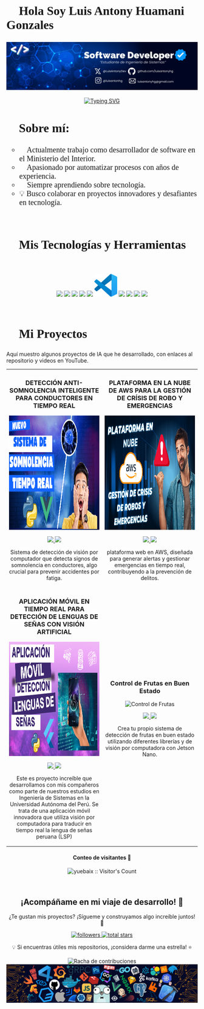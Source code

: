 
<h2 style="font-family: 'Georgia', serif; font-size:32px;">👋 Hola Soy Luis Antony Huamani Gonzales 🚀</h2>
<div align="center">
  <img src="./mibanner.jpeg" alt="vacio">
</div>
<br>
<div align="center">
  <a href="https://git.io/typing-svg">
    <img src="https://readme-typing-svg.demolab.com?font=Fira+Code&weight=600&size=28&duration=4000&pause=1000&color=36BCF7&center=true&vCenter=true&width=600&lines=Desarrollador+de+Software;Apasionado+por+la+Tecnolog%C3%ADa;Creando+Soluciones+Innovadoras;Siempre+Aprendiendo" alt="Typing SVG" />
  </a>
</div>
<h2 style="font-family: 'Georgia', serif; font-size: 32px;">🚀 Sobre mí:</h2>

<ul style="font-family: 'Times New Roman', serif; font-size: 20px; list-style-type: circle;">
  <li>💼 Actualmente trabajo como desarrollador de software en el Ministerio del Interior.</li>
  <li>🌱 Apasionado por automatizar procesos con años de experiencia.</li>
  <li>👯 Siempre aprendiendo sobre tecnología.</li>
  <li>💡 Busco colaborar en proyectos innovadores y desafiantes en tecnología.</li>
</ul>
<br>
<h2 style="font-family: 'Georgia', serif; font-size:32px;">🚀 Mis Tecnologías y Herramientas </h2>
<br>
<p align="center">
  <img src="https://www.vectorlogo.zone/logos/flutterio/flutterio-icon.svg" width="60">
  <img src="https://www.vectorlogo.zone/logos/python/python-icon.svg" width="60">
  <img src="https://www.vectorlogo.zone/logos/firebase/firebase-icon.svg" width="60">
  <img src="https://www.vectorlogo.zone/logos/dartlang/dartlang-icon.svg" width="60">
  <img src="https://www.vectorlogo.zone/logos/adobe_illustrator/adobe_illustrator-icon.svg" width="60">
  <img src="https://raw.githubusercontent.com/github/explore/80688e429a7d4ef2fca1e82350fe8e3517d3494d/topics/visual-studio-code/visual-studio-code.png" width="60">
  <img src="https://www.vectorlogo.zone/logos/linux/linux-icon.svg" width="60">
  <img src="https://www.vectorlogo.zone/logos/android/android-icon.svg" width="60">
  <img src="https://www.vectorlogo.zone/logos/microsoft/microsoft-icon.svg" width="60">
  <img src="https://www.vectorlogo.zone/logos/github/github-icon.svg" width="60">
</p>
<br>
<h2 style="font-family: 'Georgia', serif; font-size:32px;">🚀 Mi Proyectos</h2>

Aquí muestro algunos proyectos de IA que he desarrollado, con enlaces al repositorio y videos en YouTube.
<table>
<tr>
    <td width="50%">
        <h3 align="center">DETECCIÓN ANTI-SOMNOLENCIA INTELIGENTE PARA CONDUCTORES EN TIEMPO REAL</h3>
        <div align="center">
            <img src="./deteccion.png" alt="Tienda Inteligente" width="400px" height="300px">
            <p>
                <a href="https://github.com/tu-usuario/tienda-inteligente">
                    <img src="https://img.shields.io/badge/Código-181717?style=for-the-badge&logo=github&logoColor=white">
                </a>
                <a href="https://www.youtube.com/watch?v=1HtlpeSlg-E" target="_blank" rel="noopener noreferrer">
                    <img src="https://img.shields.io/badge/YouTube-FF0000?style=for-the-badge&logo=youtube&logoColor=white">
                </a>
            </p>
            <p>Sistema de detección de visión por computador que detecta signos de somnolencia en conductores, algo crucial para prevenir accidentes por fatiga.</p>
        </div>
    </td>
    <td width="50%">
        <h3 align="center">PLATAFORMA EN LA NUBE DE AWS PARA LA GESTIÓN DE CRÍSIS DE ROBO Y EMERGENCIAS</h3>
        <div align="center">
            <img src="./sistema_aws.png" alt="Control de Robot" width="400px" height="300px">
            <p>
                <a href="https://github.com/tu-usuario/control-robot">
                    <img src="https://img.shields.io/badge/Código-181717?style=for-the-badge&logo=github&logoColor=white">
                </a>
                <a href="https://www.youtube.com/watch?v=EyOO3mcyGxk&t=40s" target="_blank" rel="noopener noreferrer">
                    <img src="https://img.shields.io/badge/YouTube-FF0000?style=for-the-badge&logo=youtube&logoColor=white">
                </a>
            </p>
            <p>plataforma web en AWS, diseñada para generar alertas y gestionar emergencias en tiempo real, contribuyendo a la prevención de delitos.</p>
        </div>
    </td>
</tr>
<tr>
    <td width="50%">
        <h3 align="center">APLICACIÓN MÓVIL EN TIEMPO REAL PARA DETECCIÓN DE LENGUAS DE SEÑAS CON VISIÓN ARTIFICIAL</h3>
        <div align="center">
            <img src="./deteccionsenas.png" alt="Reconocimiento Facial" width="400px" height="300px">
            <p>
                <a href="https://github.com/tu-usuario/reconocimiento-facial">
                    <img src="https://img.shields.io/badge/Código-181717?style=for-the-badge&logo=github&logoColor=white">
                </a>
                <a href="https://www.youtube.com/watch?v=flByOuwAKcc" target="_blank" rel="noopener noreferrer">
                    <img src="https://img.shields.io/badge/YouTube-FF0000?style=for-the-badge&logo=youtube&logoColor=white">
                </a>
            </p>
            <p> Este es proyecto increíble que desarrollamos con mis compañeros como parte de nuestros estudios en Ingeniería de Sistemas en la Universidad Autónoma del Perú. Se trata de una aplicación móvil innovadora que utiliza visión por computadora para traducir en tiempo real la lengua de señas peruana (LSP)</p>
        </div>
    </td>
    <td width="50%">
        <h3 align="center">Control de Frutas en Buen Estado</h3>
        <div align="center">
            <img src="/api/placeholder/400/320" alt="Control de Frutas" width="400px" height="300px">
            <p>
                <a href="https://github.com/tu-usuario/control-frutas">
                    <img src="https://img.shields.io/badge/Código-181717?style=for-the-badge&logo=github&logoColor=white">
                </a>
                <a href="https://youtube.com/tu-video">
                    <img src="https://img.shields.io/badge/YouTube-FF0000?style=for-the-badge&logo=youtube&logoColor=white">
                </a>
            </p>
            <p>Crea tu propio sistema de detección de frutas en buen estado utilizando diferentes librerías y de visión por computadora con Jetson Nano.</p>
        </div>
    </td>
</tr>
</table>



<h4 align="center">Conteo de visitantes 👀</h4>
<p align="center"><img src="https://profile-counter.glitch.me/{luisantonyhg}/count.svg" alt="yuebaix :: Visitor's Count" /></p>
<br/>


<div align="center">
  <h2>¡Acompáñame en mi viaje de desarrollo! 🚀</h2>
  <p>¿Te gustan mis proyectos? ¡Sígueme y construyamos algo increíble juntos! 👋</p>
  
  <a href="https://github.com/luisantonyhg?tab=followers">
    <img alt="followers" title="Sígueme en Github" src="https://custom-icon-badges.demolab.com/github/followers/luisantonyhg?color=236ad3&labelColor=1155ba&style=for-the-badge&logo=person-add&label=Follow&logoColor=white"/>
  </a>
  <a href="https://github.com/luisantonyhg?tab=repositories&sort=stargazers">
    <img alt="total stars" title="Total de estrellas en GitHub" src="https://custom-icon-badges.demolab.com/github/stars/luisantonyhg?color=55960c&style=for-the-badge&labelColor=488207&logo=star"/>
  </a>
  
  <p>💡 Si encuentras útiles mis repositorios, ¡considera darme una estrella! ⭐️</p>
  
  <img src="https://github-readme-streak-stats.herokuapp.com/?user=luisantonyhg&theme=radical&hide_border=true" alt="Racha de contribuciones"/>
  

</div>
<div align="center">
  <img src="./header_.png" alt="vacio">
</div>
